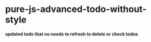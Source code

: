 # pure-js-advanced-todo-without-style
#### updated todo that no needs to refresh to delete or check todos

